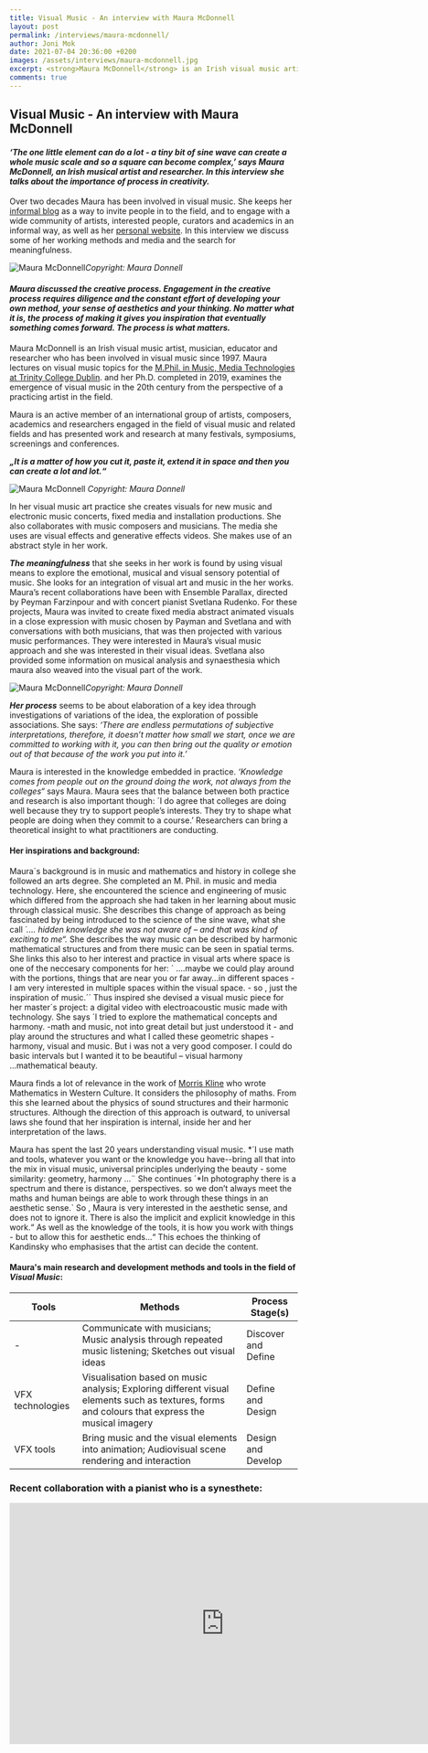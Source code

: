 ```yaml
---
title: Visual Music - An interview with Maura McDonnell
layout: post
permalink: /interviews/maura-mcdonnell/
author: Joni Mok
date: 2021-07-04 20:36:00 +0200
images: /assets/interviews/maura-mcdonnell.jpg
excerpt: <strong>Maura McDonnell</strong> is an Irish visual music artist, musician, educator and researcher who has been involved in visual music since 1997.
comments: true
---
```

## Visual Music - An interview with Maura McDonnell

#### *‘The one little element can do a lot - a tiny bit of sine wave can create a whole music scale and so a square can become complex,’ says Maura McDonnell, an Irish musical artist and researcher. In this interview she talks about the importance of process in creativity.*

Over two decades Maura has been involved in visual music. She keeps her [informal blog](http://visualmusic.blogspot.com) as a way to invite people in to the field, and to engage with a wide community of artists, interested people, curators and academics in an informal way, as well as her [personal website](http://mauramcdonnell.com).  In this interview we discuss some of her working methods and media and the search for meaningfulness.

![Maura McDonnell](/assets/interviews/maura2.gif)*Copyright: Maura Donnell*

#### *Maura discussed the creative process. Engagement in the creative process requires diligence and the constant effort of developing your own method, your sense of aesthetics and your thinking. No matter what it is, the process of making it gives you inspiration that eventually something comes forward. The process is what matters.*

Maura McDonnell is an Irish visual music artist, musician, educator and researcher who has been involved in visual music since 1997.  Maura lectures on visual music topics for the [M.Phil. in Music, Media Technologies at Trinity College Dublin](https://www.tcd.ie/eleceng/mmt/). and her Ph.D. completed in 2019, examines the emergence of visual music in the 20th century from the perspective of a practicing artist in the field.

Maura is an active member of an international group of artists, composers, academics and researchers engaged in the field of visual music and related fields and has presented work and research at many festivals, symposiums, screenings and conferences.  

<strong>*„It is a matter of how you cut it, paste it, extend it in space and then you can create a lot and lot.“*</strong>

![Maura McDonnell](/assets/interviews/maura3.gif) *Copyright: Maura Donnell*

In her visual music art practice she creates visuals for new music and electronic music concerts, fixed media and installation productions. She also collaborates with music composers and musicians. The media she uses are visual effects and generative effects videos. She makes use of an abstract style in her work.

<strong>*The meaningfulness*</strong> that she seeks in her work is found by using visual means to explore the emotional, musical and visual sensory potential of music. She looks for an integration of visual art and music in the her works. Maura’s recent collaborations have been with Ensemble Parallax, directed by Peyman Farzinpour and with concert pianist Svetlana Rudenko.  For these projects, Maura was invited to create fixed media abstract animated visuals in a close expression with music chosen by Payman and Svetlana and with conversations with both musicians, that was then projected with various music performances.  They were interested in Maura’s visual music approach and she was interested in their visual ideas.  Svetlana also provided some information on musical analysis and synaesthesia which maura also weaved into the visual part of the work.

![Maura McDonnell](/assets/interviews/maura1.jpg)*Copyright: Maura Donnell*

<strong>*Her process*</strong> seems to be about elaboration of a key idea through investigations of variations of the idea, the exploration of possible associations. She says: *‘There are endless permutations of subjective interpretations, therefore, it doesn’t matter how small we start, once we are committed to working with it, you can then bring out the quality or emotion out of that because of the work you put into it.’*

Maura is interested in the knowledge embedded in practice. *‘Knowledge comes from people out on the ground doing the work, not always from the colleges“* says Maura. Maura sees that the balance between both practice and research is also important though:  ´I do agree that colleges are doing well because they try to support people’s interests. They try to shape what people are doing when they commit to a course.’ Researchers can bring a theoretical insight to what practitioners are conducting.

#### Her inspirations and background:

Maura´s background is in music and mathematics and history in college she followed an arts degree. She completed an M. Phil. in music and media technology. Here, she encountered the science and engineering of music which differed from the approach she had taken in her learning about music through classical music. She describes this change of approach as being fascinated by being introduced to the science of the sine wave, what she call *´.... hidden knowledge she was not aware of – and that was kind of exciting to me“.* She describes the way music can be described by harmonic mathematical structures and from there music can be seen in spatial terms.  She links this also to her interest and practice in visual arts where space is one of the neccesary components for her: ´ ....maybe we could play around with the portions, things that are near you or far away...in different spaces - I am very interested in multiple spaces within the visual space. - so , just the inspiration of music.´´ Thus inspired she devised a visual music piece for her master´s project:  a digital video with electroacoustic music made with technology.  She says ´I tried to explore the mathematical concepts and harmony. -math and music, not into great detail but just understood it - and play around the structures and what I called these geometric shapes - harmony, visual and music. But i was not a very good composer. I could do basic intervals but I wanted it to be beautiful – visual harmony ...mathematical beauty.

Maura finds a lot of relevance in the work of [Morris Kline](https://www.goodreads.com/book/show/766235.Mathematics_in_Western_Culture) who wrote Mathematics in Western Culture. It considers the philosophy of maths. From this she learned about the physics of sound structures and their harmonic structures. Although the direction of this approach is outward, to universal laws she found that her inspiration is internal, inside her and her interpretation of the laws.

Maura has spent the last 20 years understanding visual music. *´I use math and tools, whatever you want or the knowledge you have--bring all that into the mix in visual music, universal principles underlying the beauty - some similarity: geometry, harmony …¨ She continues ´*In photography there is a spectrum and there is distance, perspectives. so we don’t always meet the maths and human beings are able to work through these things in an aesthetic sense.` So , Maura is very interested in the aesthetic sense, and does not to ignore it. There is also the implicit and explicit knowledge in this work.“ As well as the knowledge of the tools, it is how you work with things - but to allow this for aesthetic ends...“ This echoes the thinking of  Kandinsky who emphasises that the artist can decide the content.

#### Maura's main research and development methods and tools in the field of *Visual Music*:

| Tools | Methods | Process Stage(s) |
| --------------- | --------------- | --------------- |
| - | Communicate with musicians; Music analysis through repeated music listening; Sketches out visual ideas | Discover and Define|
| VFX technologies | Visualisation based on music analysis; Exploring different visual elements such as textures, forms and colours that express the musical imagery | Define and Design |
| VFX tools | Bring music and the visual elements into animation; Audiovisual scene rendering and interaction| Design and Develop |

### Recent collaboration with a pianist who is a synesthete:


<div class="videoWrapper">
<iframe width="750" height="422" src="https://www.youtube.com/embed/hD9tHLhBSgA" frameborder="0" allow="accelerometer; autoplay; encrypted-media; gyroscope; picture-in-picture" allowfullscreen></iframe>
</div>

